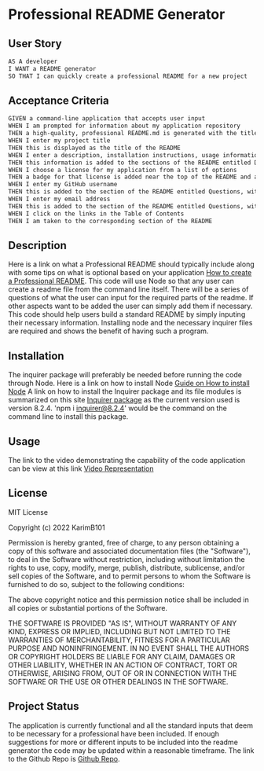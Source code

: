 # Professional README Generator 

## User Story

```md
AS A developer
I WANT a README generator
SO THAT I can quickly create a professional README for a new project
```

## Acceptance Criteria

```md
GIVEN a command-line application that accepts user input
WHEN I am prompted for information about my application repository
THEN a high-quality, professional README.md is generated with the title of my project and sections entitled Description, Table of Contents, Installation, Usage, License, Contributing, Tests, and Questions
WHEN I enter my project title
THEN this is displayed as the title of the README
WHEN I enter a description, installation instructions, usage information, contribution guidelines, and test instructions
THEN this information is added to the sections of the README entitled Description, Installation, Usage, Contributing, and Tests
WHEN I choose a license for my application from a list of options
THEN a badge for that license is added near the top of the README and a notice is added to the section of the README entitled License that explains which license the application is covered under
WHEN I enter my GitHub username
THEN this is added to the section of the README entitled Questions, with a link to my GitHub profile
WHEN I enter my email address
THEN this is added to the section of the README entitled Questions, with instructions on how to reach me with additional questions
WHEN I click on the links in the Table of Contents
THEN I am taken to the corresponding section of the README
```
## Description 
Here is a link on what a Professional README should typically include along with some tips on what is optional based on your application [How to create a Professional README](https://coding-boot-camp.github.io/full-stack/github/professional-readme-guide). 
This code will use Node so that any user can create a readme file from the command line itself. There will be a series of questions of what the user can input for the required parts of the readme. If other aspects want to be added the user can simply add them if necessary. This code should help users build a standard README by simply inputing their necessary information. Installing node and the necessary inquirer files are required and shows the benefit of having such a program.

## Installation 
The inquirer package will preferably be needed before running the code through Node.
Here is a link on how to install Node [Guide on How to install Node](https://coding-boot-camp.github.io/full-stack/nodejs/how-to-install-nodejs)
A link on how to install the Inquirer package and its file modules is summarized on this site [Inquirer package](https://www.npmjs.com/package/inquirer/v/8.2.4) as the current version used is version 8.2.4.
'npm i inquirer@8.2.4' would be the command on the command line to install this package. 

## Usage
The link to the video demonstrating the capability of the code application can be view at this link [Video Representation](https://drive.google.com/file/d/14dCG2I7k7j7FvQmjqomgNebDzLsLOBM7/view?usp=sharing)

## License
MIT License

Copyright (c) 2022 KarimB101

Permission is hereby granted, free of charge, to any person obtaining a copy of this software and associated documentation files (the "Software"), to deal in the Software without restriction, including without limitation the rights to use, copy, modify, merge, publish, distribute, sublicense, and/or sell copies of the Software, and to permit persons to whom the Software is furnished to do so, subject to the following conditions:

The above copyright notice and this permission notice shall be included in all copies or substantial portions of the Software.

THE SOFTWARE IS PROVIDED "AS IS", WITHOUT WARRANTY OF ANY KIND, EXPRESS OR IMPLIED, INCLUDING BUT NOT LIMITED TO THE WARRANTIES OF MERCHANTABILITY, FITNESS FOR A PARTICULAR PURPOSE AND NONINFRINGEMENT. IN NO EVENT SHALL THE AUTHORS OR COPYRIGHT HOLDERS BE LIABLE FOR ANY CLAIM, DAMAGES OR OTHER LIABILITY, WHETHER IN AN ACTION OF CONTRACT, TORT OR OTHERWISE, ARISING FROM, OUT OF OR IN CONNECTION WITH THE SOFTWARE OR THE USE OR OTHER DEALINGS IN THE SOFTWARE.

## Project Status
The application is currently functional and all the standard inputs that deem to be necessary for a professional have been included. If enough suggestions for more or different inputs to be included into the readme generator the code may be updated within a reasonable timeframe. The link to the Github Repo is [Github Repo](https://github.com/KarimB101/Professional-Readme-Generator).



